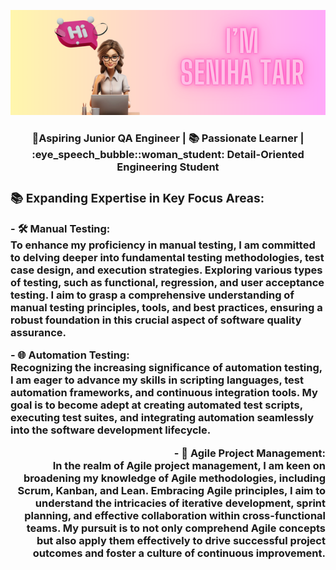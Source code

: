 <div align="center">

![Header image](https://github.com/stsenii/stsenii/blob/main/image.png)

</div>

<h3 align="center"> 🚀Aspiring Junior QA Engineer |  📚 Passionate Learner  | :eye_speech_bubble::woman_student: Detail-Oriented Engineering Student


<div style="text-align: left;">
  <h3>📚 Expanding Expertise in Key Focus Areas:</h3>
  <p>- 🛠️ Manual Testing:<br>
    To enhance my proficiency in manual testing, I am committed to delving deeper into fundamental testing methodologies, test case design, and execution strategies. Exploring various types of testing, such as functional, regression, and user acceptance testing. I aim to grasp a comprehensive understanding of manual testing principles, tools, and best practices, ensuring a robust foundation in this crucial aspect of software quality assurance.
  </p>
  <p>- 🌐 Automation Testing:<br>
    Recognizing the increasing significance of automation testing, I am eager to advance my skills in scripting languages, test automation frameworks, and continuous integration tools. My goal is to become adept at creating automated test scripts, executing test suites, and integrating automation seamlessly into the software development lifecycle.
  </p>
  <p style="text-align: right;">- 🔄 Agile Project Management:<br>
    In the realm of Agile project management, I am keen on broadening my knowledge of Agile methodologies, including Scrum, Kanban, and Lean. Embracing Agile principles, I aim to understand the intricacies of iterative development, sprint planning, and effective collaboration within cross-functional teams. My pursuit is to not only comprehend Agile concepts but also apply them effectively to drive successful project outcomes and foster a culture of continuous improvement.
  </p>
</div>





<!--<h3 align="center">
**stsenii/stsenii** is a ✨ _special_ ✨ repository because its `README.md` (this file) appears on your GitHub profile.

Here are some ideas to get you started:

- 🚀 **Aspiring Junior QA Engineer | Passionate Learner | Detail-Oriented Engineering Student**
- 🌱 I’m currently learning ...
- 👯 I’m looking to collaborate on ...
- 🤔 I’m looking for help with ...
- 💬 Ask me about ...
- 📫 How to reach me: ...
- 😄 Pronouns: ...
- ⚡ Fun fact: ...
-->
